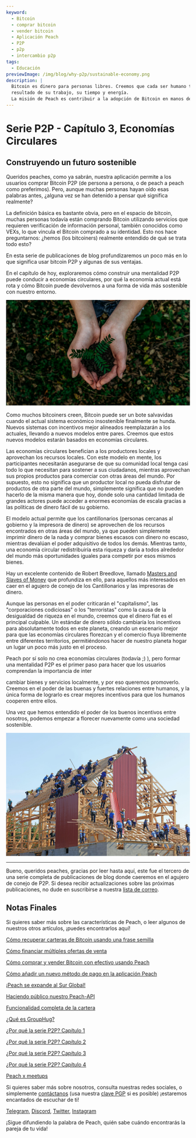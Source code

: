 ```yaml
---
keyword:
  - Bitcoin
  - comprar bitcoin
  - vender bitcoin
  - Aplicación Peach
  - P2P
  - p2p
  - intercambio p2p
tags:
  - Educación
previewImage: /img/blog/why-p2p/sustainable-economy.png
description: |
  Bitcoin es dinero para personas libres. Creemos que cada ser humano tiene el derecho de elegir qué dinero utiliza para almacenar su riqueza, el
  resultado de su trabajo, su tiempo y energía.
  La misión de Peach es contribuir a la adopción de Bitcoin en manos de las personas.
---
```


# Serie P2P - Capítulo 3, Economías Circulares

## Construyendo un futuro sostenible

Queridos peaches, como ya sabrán, nuestra aplicación permite a los usuarios comprar Bitcoin P2P (de persona a persona, o de peach a peach como preferimos). Pero, aunque muchas personas hayan oído esas palabras antes, ¿alguna vez se han detenido a pensar qué significa realmente?

La definición básica es bastante obvia, pero en el espacio de bitcoin, muchas personas todavía están comprando Bitcoin utilizando servicios que requieren verificación de información personal, también conocidos como VEXs, lo que vincula el Bitcoin comprado a su identidad. Esto nos hace preguntarnos: ¿hemos (los bitcoiners) realmente entendido de qué se trata todo esto?

En esta serie de publicaciones de blog profundizaremos un poco más en lo que significa usar bitcoin P2P y algunas de sus ventajas.

En el capítulo de hoy, exploraremos cómo construir una mentalidad P2P puede conducir a economías circulares, por qué la economía actual está rota y cómo Bitcoin puede devolvernos a una forma de vida más sostenible con nuestro entorno.

![volver a las raíces](/img/blog/why-p2p/sustainable.png)

Como muchos bitcoiners creen, Bitcoin puede ser un bote salvavidas cuando el actual sistema económico insostenible finalmente se hunda. Nuevos sistemas con incentivos mejor alineados reemplazarán a los actuales, llevando a nuevos modelos entre pares. Creemos que estos nuevos modelos estarán basados en economías circulares.

Las economías circulares benefician a los productores locales y aprovechan los recursos locales. Con este modelo en mente, los participantes necesitarán asegurarse de que su comunidad local tenga casi todo lo que necesitan para sostener a sus ciudadanos, mientras aprovechan sus propios productos para comerciar con otras áreas del mundo. Por supuesto, esto no significa que un productor local no pueda disfrutar de productos de otra parte del mundo, simplemente significa que no pueden hacerlo de la misma manera que hoy, donde solo una cantidad limitada de grandes actores puede acceder a enormes economías de escala gracias a las políticas de dinero fácil de su gobierno.

El modelo actual permite que los cantillonarios (personas cercanas al gobierno y la impresora de dinero) se aprovechen de los recursos encontrados en otras áreas del mundo, ya que pueden simplemente imprimir dinero de la nada y comprar bienes escasos con dinero no escaso, mientras devalúan el poder adquisitivo de todos los demás. Mientras tanto, una economía circular redistribuiría esta riqueza y daría a todos alrededor del mundo más oportunidades iguales para competir por esos mismos bienes.

Hay un excelente contenido de Robert Breedlove, llamado [Masters and Slaves of Money](https://breedlove22.medium.com/masters-and-slaves-of-money-255ecc93404f) que profundiza en ello, para aquellos más interesados en caer en el agujero de conejo de los Cantillonarios y las impresoras de dinero.

Aunque las personas en el poder criticarán el "capitalismo", las "corporaciones codiciosas" o los "terroristas" como la causa de la desigualdad de riqueza en el mundo, creemos que el dinero fiat es el principal culpable. Un estándar de dinero sólido cambiaría los incentivos para absolutamente todos en este planeta, creando un escenario mejor para que las economías circulares florezcan y el comercio fluya libremente entre diferentes territorios, permitiéndonos hacer de nuestro planeta hogar un lugar un poco más justo en el proceso.

Peach por sí solo no crea economías circulares (todavía ;) ), pero formar una mentalidad P2P es el primer paso para hacer que los usuarios comprendan la importancia de inter

cambiar bienes y servicios localmente, y por eso queremos promoverlo. Creemos en el poder de las buenas y fuertes relaciones entre humanos, y la única forma de lograrlo es crear mejores incentivos para que los humanos cooperen entre ellos.

Una vez que hemos entendido el poder de los buenos incentivos entre nosotros, podemos empezar a florecer nuevamente como una sociedad sostenible.

![cooperación](/img/blog/why-p2p/cooperation.jpeg)

---

Bueno, queridos peaches, gracias por leer hasta aquí, este fue el tercero de una serie completa de publicaciones de blog donde caeremos en el agujero de conejo de P2P. Si desea recibir actualizaciones sobre las próximas publicaciones, no dude en suscribirse a nuestra [lista de correo](https://peachbitcoin.com/es).


## Notas Finales

Si quieres saber más sobre las características de Peach, o leer algunos de nuestros otros artículos, ¡puedes encontrarlos aquí!

[Cómo recuperar carteras de Bitcoin usando una frase semilla](https://peachbitcoin.com/es/blog/how-to-restore-peach-wallet/)

[Cómo financiar múltiples ofertas de venta](https://peachbitcoin.com/es/blog/funding-multiple-sell-offers/)

[Cómo comprar y vender Bitcoin con efectivo usando Peach](https://peachbitcoin.com/es/blog/how-to-buy-and-sell-bitcoin-with-cash-using-peach/)

[Cómo añadir un nuevo método de pago en la aplicación Peach](https://peachbitcoin.com/es/blog/how-to-add-a-payment-method/)

[¡Peach se expande al Sur Global!](https://peachbitcoin.com/es/blog/peach-expands-to-the-global-south/)

[Haciendo público nuestro Peach-API](https://peachbitcoin.com/es/blog/making-our-peach-api-public/)

[Funcionalidad completa de la cartera](https://peachbitcoin.com/es/blog/full-wallet-functionality/)

[¿Qué es GroupHug?](https://peachbitcoin.com/es/blog/group-hug/)

[¿Por qué la serie P2P? Capítulo 1](https://peachbitcoin.com/es/blog/why-p2p-chapter-1/)

[¿Por qué la serie P2P? Capítulo 2](https://peachbitcoin.com/es/blog/why-p2p-chapter-2/)

[¿Por qué la serie P2P? Capítulo 3](https://peachbitcoin.com/es/blog/why-p2p-chapter-3-circular-economies/)

[¿Por qué la serie P2P? Capítulo 4](https://peachbitcoin.com/es/blog/why-p2p-chapter-4-chains-of-trust/)

[Peach x meetups](https://peachbitcoin.com/es/blog/peach-for-meetups/)

Si quieres saber más sobre nosotros, consulta nuestras redes sociales, o simplemente [contáctanos](mailto:hello@peachbitcoin.com) (usa nuestra [clave PGP](https://keys.openpgp.org/vks/v1/by-fingerprint/48339A19645E2E53488E0E5479E1B270FACD1BD2) si es posible) ¡estaremos encantados de escuchar de ti!

[Telegram](https://t.me/peachtopeach), [Discord](https://discord.gg/ypeHz3SW54), [Twitter](https://twitter.com/peachbitcoin), [Instagram](https://instagram.com/peachbitcoin)

¡Sigue difundiendo la palabra de Peach, quién sabe cuándo encontrarás la pareja de tu vida!

